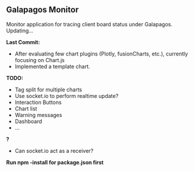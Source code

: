 ## Galapagos Monitor

Monitor application for tracing client board status under Galapagos. 
Updating...

**Last Commit:**
* After evaluating few chart plugins (Plotly, fusionCharts, etc.), currently focusing on Chart.js
* Implemented a template chart.

**TODO:**
* Tag split for multiple charts
* Use socket.io to perform realtime update?
* Interaction Buttons
* Chart list
* Warning messages
* Dashboard
* ...

**?**
* Can socket.io act as a receiver?

**Run npm -install for package.json first**
